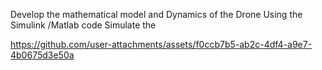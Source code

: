 Develop the mathematical model and Dynamics of the Drone 
Using the Simulink /Matlab code Simulate the 


https://github.com/user-attachments/assets/f0ccb7b5-ab2c-4df4-a9e7-4b0675d3e50a

